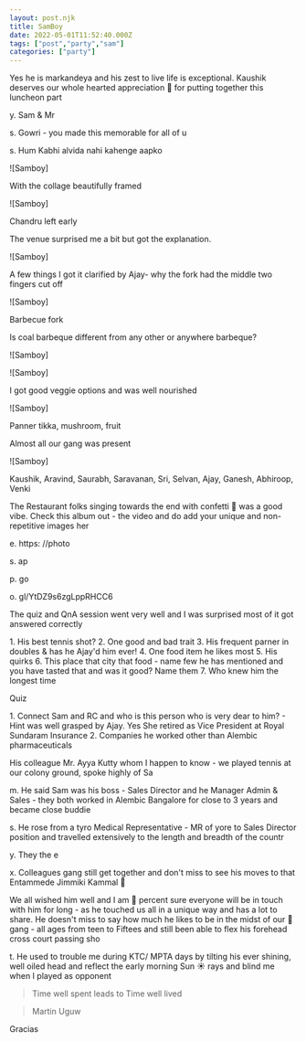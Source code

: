 ```yaml
---
layout: post.njk
title: SamBoy
date: 2022-05-01T11:52:40.000Z
tags: ["post","party","sam"]
categories: ["party"]
---
```


Yes he is markandeya and his zest to live life is exceptional. Kaushik deserves our whole hearted appreciation 👏 for putting together this luncheon part

y. Sam & Mr

s. Gowri - you made this memorable for all of u

s. Hum Kabhi alvida nahi kahenge aapko

![Samboy]

 With the collage beautifully framed

![Samboy]

 Chandru left early

The venue surprised me a bit but got the explanation. 

![Samboy]

 A few things I got it clarified by Ajay- why the fork had the middle two fingers cut off

![Samboy]

 Barbecue fork

Is coal barbeque different from any other or anywhere barbeque?

![Samboy]

 

![Samboy]

 I got good veggie options and was well nourished

![Samboy]

 Panner tikka, mushroom, fruit

Almost all our gang was present

![Samboy]

 Kaushik, Aravind, Saurabh, Saravanan, Sri, Selvan, Ajay, Ganesh, Abhiroop, Venki

The Restaurant folks singing towards the end with confetti 🎊 was a good vibe. Check this album out - the video and do add your unique and non- repetitive images her

e. https: //photo

s. ap

p. go

o. gl/YtDZ9s6zgLppRHCC6

The quiz and QnA session went very well and I was surprised most of it got answered correctly

1\. His best tennis shot?
2\. One good and bad trait
3\. His frequent parner in doubles & has he Ajay'd him ever!
4\. One food item he likes most
5\. His quirks
6\. This place that city that food - name few he has mentioned and you have tasted that and was it good? Name them
7\. Who knew him the longest time

Quiz

1\. Connect Sam and RC and who is this person who is very dear to him? - Hint was well grasped by Ajay. Yes She retired as Vice President at Royal Sundaram Insurance
2\. Companies he worked other than Alembic pharmaceuticals

His colleague Mr. Ayya Kutty whom I happen to know - we played tennis at our colony ground, spoke highly of Sa

m. He said Sam was his boss - Sales Director and he Manager Admin & Sales - they both worked in Alembic Bangalore for close to 3 years and became close buddie

s. He rose from a tyro Medical Representative - MR of yore to Sales Director position and travelled extensively to the length and breadth of the countr

y. They the e

x. Colleagues gang still get together and don't miss to see his moves to that Entammede Jimmiki Kammal 🕺

We all wished him well and I am 💯 percent sure everyone will be in touch with him for long - as he touched us all in a unique way and has a lot to share. He doesn't miss to say how much he likes to be in the midst of our 🎾 gang - all ages from teen to Fiftees and still been able to flex his forehead cross court passing sho

t. He used to trouble me during KTC/ MPTA days by tilting his ever shining, well oiled head and reflect the early morning Sun ☀️ rays and blind me when I played as opponent

> Time well spent leads to Time well lived

>

> Martin Uguw

Gracias
